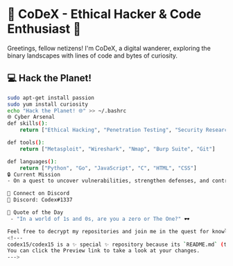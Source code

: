# 👾 CoDeX - Ethical Hacker & Code Enthusiast 👾

Greetings, fellow netizens! I'm CoDeX, a digital wanderer, exploring the binary landscapes with lines of code and bytes of curiosity.

## 💻 Hack the Planet!

```bash
sudo apt-get install passion
sudo yum install curiosity
echo "Hack the Planet! 🌐" >> ~/.bashrc
🌐 Cyber Arsenal
def skills():
    return ["Ethical Hacking", "Penetration Testing", "Security Research"]

def tools():
    return ["Metasploit", "Wireshark", "Nmap", "Burp Suite", "Git"]

def languages():
    return ["Python", "Go", "JavaScript", "C", "HTML", "CSS"]
🔒 Current Mission
- On a quest to uncover vulnerabilities, strengthen defenses, and contribute to the digital evolution. Encrypt all the things!

🤖 Connect on Discord
👾 Discord: Codex#1337

💬 Quote of the Day
 - "In a world of 1s and 0s, are you a zero or The One?" 🕶️

Feel free to decrypt my repositories and join me in the quest for knowledge and cyber adventures. Happy hacking! 🚀
<!---
codex15/codex15 is a ✨ special ✨ repository because its `README.md` (this file) appears on your GitHub profile.
You can click the Preview link to take a look at your changes.
--->
